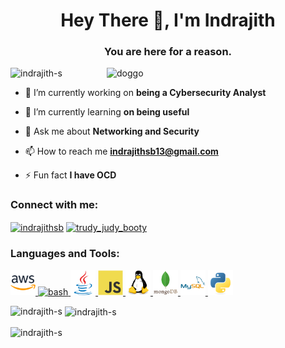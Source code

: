 <h1 align="center">Hey There 👋, I'm Indrajith</h1>
<h3 align="center">You are here for a reason.</h3>
<img align="right" alt="doggo" width="350" src="https://media.tenor.com/Bpbu2-YNL6cAAAAC/hacker-pupper-dog.gif">

<p align="left"> <img src="https://komarev.com/ghpvc/?username=indrajith-s&label=Profile%20views&color=0e75b6&style=flat" alt="indrajith-s" /> </p>

- 🔭 I’m currently working on **being a Cybersecurity Analyst**

- 🌱 I’m currently learning **on being useful**

- 💬 Ask me about **Networking and Security**

- 📫 How to reach me **indrajithsb13@gmail.com**

- ⚡ Fun fact **I have OCD**

<h3 align="left">Connect with me:</h3>
<p align="left">
<a href="https://linkedin.com/in/indrajithsb" target="blank"><img align="center" src="https://raw.githubusercontent.com/rahuldkjain/github-profile-readme-generator/master/src/images/icons/Social/linked-in-alt.svg" alt="indrajithsb" height="30" width="40" /></a>
<a href="https://instagram.com/trudy_judy_booty" target="blank"><img align="center" src="https://raw.githubusercontent.com/rahuldkjain/github-profile-readme-generator/master/src/images/icons/Social/instagram.svg" alt="trudy_judy_booty" height="30" width="40" /></a>
</p>

<h3 align="left">Languages and Tools:</h3>
<p align="left"> <a href="https://aws.amazon.com" target="_blank" rel="noreferrer"> <img src="https://raw.githubusercontent.com/devicons/devicon/master/icons/amazonwebservices/amazonwebservices-original-wordmark.svg" alt="aws" width="40" height="40"/> </a> <a href="https://www.gnu.org/software/bash/" target="_blank" rel="noreferrer"> <img src="https://www.vectorlogo.zone/logos/gnu_bash/gnu_bash-icon.svg" alt="bash" width="40" height="40"/> </a> <a href="https://www.java.com" target="_blank" rel="noreferrer"> <img src="https://raw.githubusercontent.com/devicons/devicon/master/icons/java/java-original.svg" alt="java" width="40" height="40"/> </a> <a href="https://developer.mozilla.org/en-US/docs/Web/JavaScript" target="_blank" rel="noreferrer"> <img src="https://raw.githubusercontent.com/devicons/devicon/master/icons/javascript/javascript-original.svg" alt="javascript" width="40" height="40"/> </a> <a href="https://www.linux.org/" target="_blank" rel="noreferrer"> <img src="https://raw.githubusercontent.com/devicons/devicon/master/icons/linux/linux-original.svg" alt="linux" width="40" height="40"/> </a> <a href="https://www.mongodb.com/" target="_blank" rel="noreferrer"> <img src="https://raw.githubusercontent.com/devicons/devicon/master/icons/mongodb/mongodb-original-wordmark.svg" alt="mongodb" width="40" height="40"/> </a> <a href="https://www.mysql.com/" target="_blank" rel="noreferrer"> <img src="https://raw.githubusercontent.com/devicons/devicon/master/icons/mysql/mysql-original-wordmark.svg" alt="mysql" width="40" height="40"/> </a> <a href="https://www.python.org" target="_blank" rel="noreferrer"> <img src="https://raw.githubusercontent.com/devicons/devicon/master/icons/python/python-original.svg" alt="python" width="40" height="40"/> </a> </p>

<p><img align="left" src="https://github-readme-stats.vercel.app/api/top-langs?username=indrajith-s&show_icons=true&locale=en&layout=compact" alt="indrajith-s" /></p>

<p>&nbsp;<img align="center" src="https://github-readme-stats.vercel.app/api?username=indrajith-s&show_icons=true&locale=en" alt="indrajith-s" /></p>

<p><img align="center" src="https://github-readme-streak-stats.herokuapp.com/?user=indrajith-s&" alt="indrajith-s" /></p>
